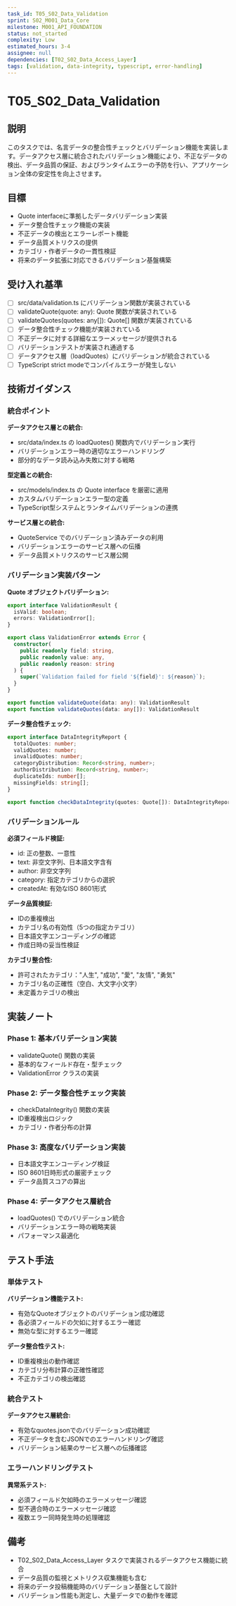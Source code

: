 ```yaml
---
task_id: T05_S02_Data_Validation
sprint: S02_M001_Data_Core
milestone: M001_API_FOUNDATION
status: not_started
complexity: Low
estimated_hours: 3-4
assignee: null
dependencies: [T02_S02_Data_Access_Layer]
tags: [validation, data-integrity, typescript, error-handling]
---
```


# T05_S02_Data_Validation

## 説明

このタスクでは、名言データの整合性チェックとバリデーション機能を実装します。データアクセス層に統合されたバリデーション機能により、不正なデータの検出、データ品質の保証、およびランタイムエラーの予防を行い、アプリケーション全体の安定性を向上させます。

## 目標

- Quote interfaceに準拠したデータバリデーション実装
- データ整合性チェック機能の実装
- 不正データの検出とエラーレポート機能
- データ品質メトリクスの提供
- カテゴリ・作者データの一貫性検証
- 将来のデータ拡張に対応できるバリデーション基盤構築

## 受け入れ基準

- [ ] src/data/validation.ts にバリデーション関数が実装されている
- [ ] validateQuote(quote: any): Quote 関数が実装されている
- [ ] validateQuotes(quotes: any[]): Quote[] 関数が実装されている
- [ ] データ整合性チェック機能が実装されている
- [ ] 不正データに対する詳細なエラーメッセージが提供される
- [ ] バリデーションテストが実装され通過する
- [ ] データアクセス層（loadQuotes）にバリデーションが統合されている
- [ ] TypeScript strict modeでコンパイルエラーが発生しない

## 技術ガイダンス

### 統合ポイント

**データアクセス層との統合:**
- src/data/index.ts の loadQuotes() 関数内でバリデーション実行
- バリデーションエラー時の適切なエラーハンドリング
- 部分的なデータ読み込み失敗に対する戦略

**型定義との統合:**
- src/models/index.ts の Quote interface を厳密に適用
- カスタムバリデーションエラー型の定義
- TypeScript型システムとランタイムバリデーションの連携

**サービス層との統合:**
- QuoteService でのバリデーション済みデータの利用
- バリデーションエラーのサービス層への伝播
- データ品質メトリクスのサービス層公開

### バリデーション実装パターン

**Quote オブジェクトバリデーション:**
```typescript
export interface ValidationResult {
  isValid: boolean;
  errors: ValidationError[];
}

export class ValidationError extends Error {
  constructor(
    public readonly field: string,
    public readonly value: any,
    public readonly reason: string
  ) {
    super(`Validation failed for field '${field}': ${reason}`);
  }
}

export function validateQuote(data: any): ValidationResult
export function validateQuotes(data: any[]): ValidationResult
```

**データ整合性チェック:**
```typescript
export interface DataIntegrityReport {
  totalQuotes: number;
  validQuotes: number;
  invalidQuotes: number;
  categoryDistribution: Record<string, number>;
  authorDistribution: Record<string, number>;
  duplicateIds: number[];
  missingFields: string[];
}

export function checkDataIntegrity(quotes: Quote[]): DataIntegrityReport
```

### バリデーションルール

**必須フィールド検証:**
- id: 正の整数、一意性
- text: 非空文字列、日本語文字含有
- author: 非空文字列
- category: 指定カテゴリからの選択
- createdAt: 有効なISO 8601形式

**データ品質検証:**
- IDの重複検出
- カテゴリ名の有効性（5つの指定カテゴリ）
- 日本語文字エンコーディングの確認
- 作成日時の妥当性検証

**カテゴリ整合性:**
- 許可されたカテゴリ："人生", "成功", "愛", "友情", "勇気"
- カテゴリ名の正確性（空白、大文字小文字）
- 未定義カテゴリの検出

## 実装ノート

### Phase 1: 基本バリデーション実装
- validateQuote() 関数の実装
- 基本的なフィールド存在・型チェック
- ValidationError クラスの実装

### Phase 2: データ整合性チェック実装
- checkDataIntegrity() 関数の実装
- ID重複検出ロジック
- カテゴリ・作者分布の計算

### Phase 3: 高度なバリデーション実装
- 日本語文字エンコーディング検証
- ISO 8601日時形式の厳密チェック
- データ品質スコアの算出

### Phase 4: データアクセス層統合
- loadQuotes() でのバリデーション統合
- バリデーションエラー時の戦略実装
- パフォーマンス最適化

## テスト手法

### 単体テスト

**バリデーション機能テスト:**
- 有効なQuoteオブジェクトのバリデーション成功確認
- 各必須フィールドの欠如に対するエラー確認
- 無効な型に対するエラー確認

**データ整合性テスト:**
- ID重複検出の動作確認
- カテゴリ分布計算の正確性確認
- 不正カテゴリの検出確認

### 統合テスト

**データアクセス層統合:**
- 有効なquotes.jsonでのバリデーション成功確認
- 不正データを含むJSONでのエラーハンドリング確認
- バリデーション結果のサービス層への伝播確認

### エラーハンドリングテスト

**異常系テスト:**
- 必須フィールド欠如時のエラーメッセージ確認
- 型不適合時のエラーメッセージ確認
- 複数エラー同時発生時の処理確認

## 備考

- T02_S02_Data_Access_Layer タスクで実装されるデータアクセス機能に統合
- データ品質の監視とメトリクス収集機能も含む
- 将来のデータ投稿機能時のバリデーション基盤として設計
- バリデーション性能も測定し、大量データでの動作を確認